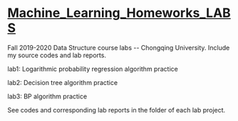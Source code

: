 # **[Machine_Learning_Homeworks_LABS](https://github.com/JiaxuanCai/Machine_Learning_Homeworks_LABS)**

Fall 2019-2020 Data Structure course labs -- Chongqing University. Include my source codes and lab reports.

lab1: Logarithmic probability regression algorithm practice

lab2: Decision tree algorithm practice

lab3: BP algorithm practice

See codes and corresponding lab reports in the folder of each lab project.
